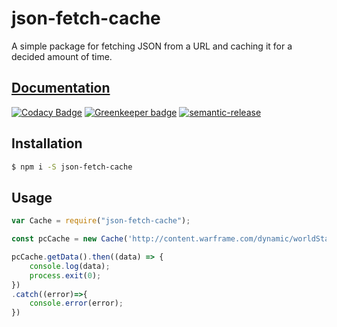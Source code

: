 # json-fetch-cache

A simple package for fetching JSON from a URL and caching it for a decided amount of time.

## [Documentation](https://tobitenno.github.io/json-fetch-cache)

[![Codacy Badge](https://api.codacy.com/project/badge/Grade/d58ad0ff883b423aa8d6014931362032)](https://www.codacy.com/app/aliasfalse/json-fetch-cache?utm_source=github.com&amp;utm_medium=referral&amp;utm_content=aliasfalse/json-fetch-cache&amp;utm_campaign=Badge_Grade) [![Greenkeeper badge](https://badges.greenkeeper.io/TobiTenno/json-fetch-cache.svg)](https://greenkeeper.io/)
[![semantic-release](https://img.shields.io/badge/%20%20%F0%9F%93%A6%F0%9F%9A%80-semantic--release-e10079.svg)](https://github.com/semantic-release/semantic-release)

## Installation
```bash
$ npm i -S json-fetch-cache
```

## Usage
```js
var Cache = require("json-fetch-cache");

const pcCache = new Cache('http://content.warframe.com/dynamic/worldState.php', 10000);

pcCache.getData().then((data) => {
    console.log(data);
    process.exit(0);
})
.catch((error)=>{
    console.error(error);
})
```
